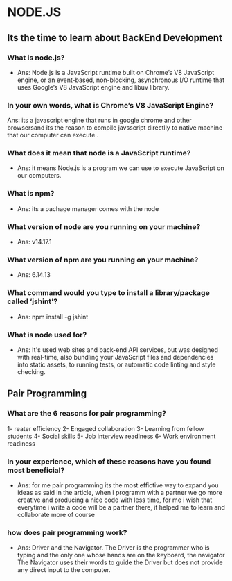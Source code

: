 # NODE.JS

## Its the time to learn about BackEnd Development

### What is node.js?
* Ans: Node.js is a JavaScript runtime built on Chrome’s V8 JavaScript engine, or an event-based, non-blocking, asynchronous I/O runtime that uses Google’s V8 JavaScript engine and libuv library.

### In your own words, what is Chrome’s V8 JavaScript Engine?
Ans: its a javascript engine that runs in google chrome and other browsersand its the reason to compile javsscript directliy to native machine that our computer can execute .

### What does it mean that node is a JavaScript runtime?
* Ans: it means Node.js is a program we can use to execute JavaScript on our computers.

### What is npm?
* Ans: its a pachage manager comes with the node  

### What version of node are you running on your machine?
* Ans: v14.17.1

### What version of npm are you running on your machine?
* Ans: 6.14.13

### What command would you type to install a library/package called ‘jshint’?
* Ans: npm install -g jshint

### What is node used for?
* Ans: It's used web sites and back-end API services, but was designed with real-time, also bundling your JavaScript files and dependencies into static assets, to running tests, or automatic code linting and style checking.


## Pair Programming

### What are the 6 reasons for pair programming?
1- reater efficiency
2- Engaged collaboration
3- Learning from fellow students
4- Social skills
5- Job interview readiness
6- Work environment readiness

### In your experience, which of these reasons have you found most beneficial?
* Ans: for me pair programming its the most effictive way to expand you ideas as said in the article, when i programm with a partner we go more creative and producing a nice code with less time, for me i wish that everytime i write a code will be a partner there, it helped me to learn and collaborate more of course

### how does pair programming work?
* Ans: Driver and the Navigator. The Driver is the programmer who is typing and the only one whose hands are on the keyboard, the navigator The Navigator uses their words to guide the Driver but does not provide any direct input to the computer.


